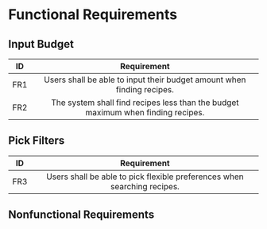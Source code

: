 # Functional Requirements

## Input Budget

| ID  |                                         Requirement                                         |
| :-: | :-----------------------------------------------------------------------------------------: |
| FR1 |           Users shall be able to input their budget amount when finding recipes.            |
| FR2 |      The system shall find recipes less than the budget maximum when finding recipes.       |

## Pick Filters

| ID  |                                         Requirement                                         |
| :-: | :-----------------------------------------------------------------------------------------: |
| FR3 |          Users shall be able to pick flexible preferences when searching recipes.           |


## Nonfunctional Requirements
